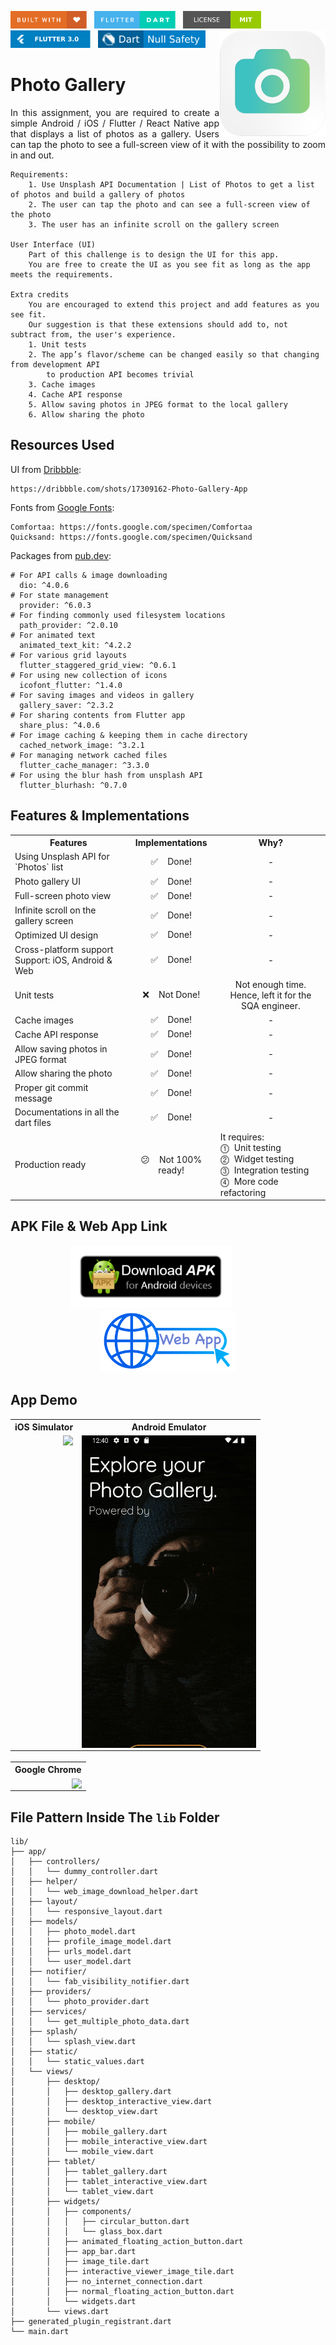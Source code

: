 <img src="screenshots/badges/built-with-love.svg" height="28px"/>&nbsp;&nbsp;
<img src="screenshots/badges/flutter-dart.svg" height="28px" />&nbsp;&nbsp;
<a href="https://choosealicense.com/licenses/mit/" target="_blank"><img src="screenshots/badges/license-MIT.svg" height="28px" /></a>&nbsp;&nbsp;
<img src="screenshots/badges/Flutter-3.svg" height="28px" />&nbsp;&nbsp;
<img src="screenshots/badges/dart-null_safety-blue.svg" height="28px"/>
<img align="right" src="screenshots/store_icons/playstore_new.png" height="170"></img>

# Photo Gallery

<p align="justify" > 
In this assignment, you are required to create a simple Android / iOS / Flutter / React Native app that displays a list of photos as a gallery. Users can tap the photo to see a full-screen view of it with the possibility to zoom in and out.
</p>

```
Requirements:
    1. Use Unsplash API Documentation | List of Photos to get a list of photos and build a gallery of photos
    2. The user can tap the photo and can see a full-screen view of the photo
    3. The user has an infinite scroll on the gallery screen

User Interface (UI)
    Part of this challenge is to design the UI for this app.
    You are free to create the UI as you see fit as long as the app meets the requirements.

Extra credits
    You are encouraged to extend this project and add features as you see fit.
    Our suggestion is that these extensions should add to, not subtract from, the user's experience.
    1. Unit tests
    2. The app’s flavor/scheme can be changed easily so that changing from development API
        to production API becomes trivial
    3. Cache images
    4. Cache API response
    5. Allow saving photos in JPEG format to the local gallery
    6. Allow sharing the photo
```

## Resources Used

UI from [Dribbble](https://dribbble.com):

```
https://dribbble.com/shots/17309162-Photo-Gallery-App
```

Fonts from [Google Fonts](https://fonts.google.com):

```
Comfortaa: https://fonts.google.com/specimen/Comfortaa
Quicksand: https://fonts.google.com/specimen/Quicksand
```

Packages from [pub.dev](https://pub.dev/):

```
# For API calls & image downloading
  dio: ^4.0.6
# For state management
  provider: ^6.0.3
# For finding commonly used filesystem locations
  path_provider: ^2.0.10
# For animated text
  animated_text_kit: ^4.2.2
# For various grid layouts
  flutter_staggered_grid_view: ^0.6.1
# For using new collection of icons
  icofont_flutter: ^1.4.0
# For saving images and videos in gallery
  gallery_saver: ^2.3.2
# For sharing contents from Flutter app
  share_plus: ^4.0.6
# For image caching & keeping them in cache directory
  cached_network_image: ^3.2.1
# For managing network cached files
  flutter_cache_manager: ^3.3.0
# For using the blur hash from unsplash API
  flutter_blurhash: ^0.7.0
```

## Features & Implementations

<table align="center" style="margin: 0px auto;">
  <tr>
    <th align="center">Features</th>
    <th align="center">Implementations</th>
    <th align="center">Why?</th>
  </tr>
  <tr>
    <td>Using Unsplash API for `Photos` list</td>
    <td align="center">✅ &nbsp;&nbsp; Done!</td>
    <td align="center">-</td>
  </tr>
  <tr>
    <td>Photo gallery UI</td>
    <td align="center">✅ &nbsp;&nbsp; Done!</td>
    <td align="center">-</td>
  </tr>
  <tr>
    <td>Full-screen photo view</td>
    <td align="center">✅ &nbsp;&nbsp; Done!</td>
    <td align="center">-</td>
  </tr>
  <tr>
    <td>Infinite scroll on the gallery screen</td>
    <td align="center">✅ &nbsp;&nbsp; Done!</td>
    <td align="center">-</td>
  </tr>
  <tr>
    <td>Optimized UI design</td>
    <td align="center">✅ &nbsp;&nbsp; Done!</td>
    <td align="center">-</td>
  </tr>
  <tr>
    <td>Cross-platform support<br>Support: iOS, Android & Web</td>
    <td align="center">✅ &nbsp;&nbsp; Done!</td>
    <td align="center">-</td>
  </tr>
  <tr>
    <td>Unit tests</td>
    <td align="center">❌ &nbsp;&nbsp; Not Done!</td>
    <td align="center">Not enough time.<br>Hence, left it for the SQA engineer.</td>
  </tr>
  <tr>
    <td>Cache images</td>
    <td align="center">✅ &nbsp;&nbsp; Done!</td>
    <td align="center">-</td>
  </tr>
  <tr>
    <td>Cache API response</td>
    <td align="center">✅ &nbsp;&nbsp; Done!</td>
    <td align="center">-</td>
  </tr>
  <tr>
    <td>Allow saving photos in JPEG format</td>
    <td align="center">✅ &nbsp;&nbsp; Done!</td>
    <td align="center">-</td>
  </tr>
  <tr>
    <td>Allow sharing the photo</td>
    <td align="center">✅ &nbsp;&nbsp; Done!</td>
    <td align="center">-</td>
  </tr>
  <tr>
    <td>Proper git commit message</td>
    <td align="center">✅ &nbsp;&nbsp; Done!</td>
    <td align="center">-</td>
  </tr>
  <tr>
    <td>Documentations in all the dart files</td>
    <td align="center">✅ &nbsp;&nbsp; Done!</td>
    <td align="center">-</td>
  </tr>
  <tr>
    <td>Production ready</td>
    <td align="center">😕 &nbsp;&nbsp; Not 100% ready!</td>
    <td>
    It requires:<br>
    ⓵&nbsp;&nbsp;Unit testing<br>
    ⓶&nbsp;&nbsp;Widget testing<br>
    ⓷&nbsp;&nbsp;Integration testing<br>
    ⓸&nbsp;&nbsp;More code refactoring</td>
  </tr>
</table>

## APK File & Web App Link

<p align="center">
    <a href="https://drive.google.com/file/d/1Kq4QDnCmo6MGl12CU5wLeSDYCr3N5LA1/view?usp=sharing" target="_blank"><img src="screenshots/download_apk/download.png" height="100" ></img></a>&nbsp;&nbsp;&nbsp;&nbsp;&nbsp;&nbsp;&nbsp;&nbsp;&nbsp;&nbsp;&nbsp;&nbsp;&nbsp;&nbsp;
    <a href="https://md-siam.github.io/photo_gallery_web/" target="_blank"><img src="screenshots/web_app/web_app.png" height="100" ></img></a>
</p>

## App Demo

<table align="center" style="margin: 0px auto;">
  <tr>
    <th>iOS Simulator</th>
    <th>Android Emulator</th>
  </tr>
  <tr>
    <td><img align="right" src="screenshots/gif/ios_simulator.gif" height="500"></img></td>
    <td><img align="right" src="screenshots/gif/android_emulator.gif" height="500"></img></td>
  </tr>
  </table>
  <br>
<table align="center" style="margin: 0px auto;">
  <tr>
    <th>Google Chrome</th>
  </tr>
  <tr>
    <td><img align="right" src="screenshots/gif/google_chrome.gif"></img></td>
  </tr>
  </table>

## File Pattern Inside The `lib` Folder

```
lib/
├── app/
│   ├── controllers/
│   │   └── dummy_controller.dart
│   ├── helper/
│   │   └── web_image_download_helper.dart
│   ├── layout/
│   │   └── responsive_layout.dart
│   ├── models/
│   │   ├── photo_model.dart
│   │   ├── profile_image_model.dart
│   │   ├── urls_model.dart
│   │   └── user_model.dart
│   ├── notifier/
│   │   └── fab_visibility_notifier.dart
│   ├── providers/
│   │   └── photo_provider.dart
│   ├── services/
│   │   └── get_multiple_photo_data.dart
│   ├── splash/
│   │   └── splash_view.dart
│   ├── static/
│   │   └── static_values.dart
│   └── views/
│       ├── desktop/
│       │   ├── desktop_gallery.dart
│       │   ├── desktop_interactive_view.dart
│       │   └── desktop_view.dart
│       ├── mobile/
│       │   ├── mobile_gallery.dart
│       │   ├── mobile_interactive_view.dart
│       │   └── mobile_view.dart
│       ├── tablet/
│       │   ├── tablet_gallery.dart
│       │   ├── tablet_interactive_view.dart
│       │   └── tablet_view.dart
│       ├── widgets/
│       │   ├── components/
│       │   │   ├── circular_button.dart
│       │   │   └── glass_box.dart
│       │   ├── animated_floating_action_button.dart
│       │   ├── app_bar.dart
│       │   ├── image_tile.dart
│       │   ├── interactive_viewer_image_tile.dart
│       │   ├── no_internet_connection.dart
│       │   ├── normal_floating_action_button.dart
│       │   └── widgets.dart
│       └── views.dart
├── generated_plugin_registrant.dart
└── main.dart
```
